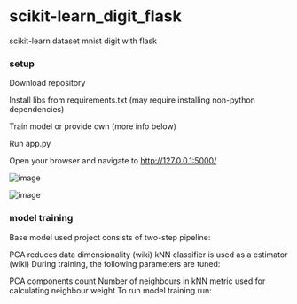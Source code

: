 # scikit-learn_digit_flask
scikit-learn dataset mnist digit with flask


### setup 

Download repository

Install libs from requirements.txt (may require installing non-python dependencies)

Train model or provide own (more info below)

Run app.py

Open your browser and navigate to http://127.0.0.1:5000/





![image](https://user-images.githubusercontent.com/92374066/233837649-bea896f6-8e7a-4104-8fc2-d4b6468e2260.png)







![image](https://user-images.githubusercontent.com/92374066/233837634-63631227-168c-4cac-a388-a8cdc06d2c8e.png)



### model training


Base model used project consists of two-step pipeline:

PCA reduces data dimensionality (wiki)
kNN classifier is used as a estimator (wiki)
During training, the following parameters are tuned:

PCA components count
Number of neighbours in kNN
metric used for calculating neighbour weight
To run model training run:






















